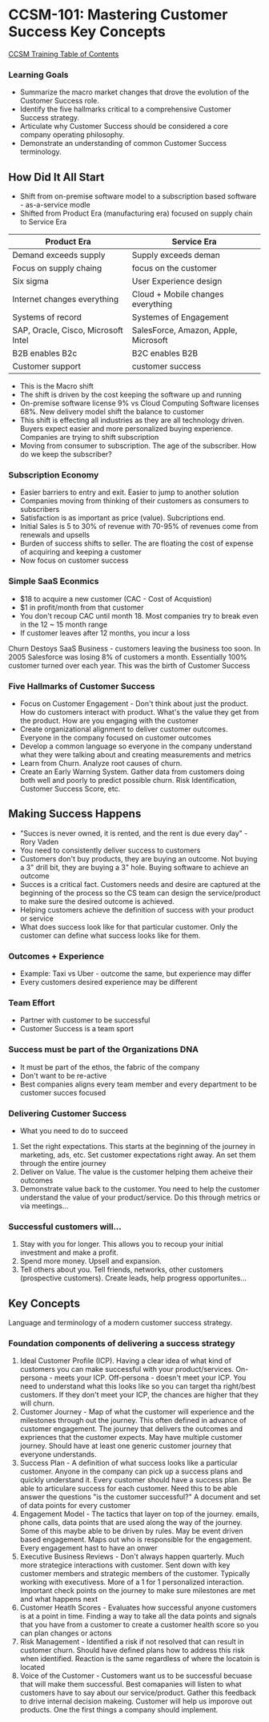 # CCSM-101: Mastering Customer Success Key Concepts

[CCSM Training Table of Contents](https://github.com/pslucas0212/CCSM-Training/)

### Learning Goals
- Summarize the macro market changes that drove the evolution of the Customer Success role.
- Identify the five hallmarks critical to a comprehensive Customer Success strategy.
- Articulate why Customer Success should be considered a core company operating philosophy.
- Demonstrate an understanding of common Customer Success terminology.

## How Did It All Start
- Shift from on-premise software model to a subscription based software - as-a-service modle
- Shifted from Product Era (manufacturing era) focused on supply chain to Service Era

Product Era | Service Era
------------|-------------
Demand exceeds supply | Supply exceeds deman
Focus on supply chaing | focus on the customer
Six sigma | User Experience design
Internet changes everything | Cloud + Mobile changes everything
Systems of record | Systemes of Engagement
SAP, Oracle, Cisco, Microsoft Intel | SalesForce, Amazon, Apple, Microsoft
B2B enables B2c | B2C enables B2B
Customer support | customer success

- This is the Macro shift
- The shift is driven by the cost keeping the software up and running
- On-premise software license 9% vs Cloud Computing Software licenses 68%.  New delivery model shift the balance to customer
- This shift is effecting all industries as they are all technology driven.  Buyers expect easier and more personalized buying experience.  Companies are trying to shift subscription
- Moving from consumer to subscription.  The age of the subscriber.  How do we keep the subscriber?

### Subscription Economy
- Easier barriers to entry and exit.  Easier to jump to another solution
- Companies moving from thinking of their customers as consumers to subscribers
- Satisfaction is as important as price (value).  Subcriptions end.
- Initial Sales is 5 to 30% of revenue with 70-95% of revenues come from renewals and upsells
- Burden of success shifts to seller.  The are floating the cost of expense of acquiring and keeping a customer
- Now focus on customer success

### Simple SaaS Econmics
- $18 to acquire a new customer (CAC - Cost of Acquistion)
- $1 in profit/month from that customer
- You don't recoup CAC until month 18.  Most companies try to break even in the 12 ~ 15 month range
- If customer leaves after 12 months, you incur a loss

Churn Destoys SaaS Business - customers leaving the business too soon.  In 2005 Salesforce was losing 8% of customers a month.  Essentially 100% customer turned over each year.  This was the birth of Customer Success

### Five Hallmarks of Customer Success
- Focus on Customer Engagement - Don't think about just the product.  How do customers interact with product.  What's the value they get from the product.  How are you engaging with the customer
- Create organizational alignment to deliver customer outcomes.  Everyone in the company focused on customer outcomes
- Develop a common language so everyone in the company understand what they were talking about and creating measurements and metrics
- Learn from Churn.  Analyze root causes of churn.
- Create an Early Warning System.  Gather data from customers doing both well and poorly to predict possible churn. Risk Identification, Customer Success Score, etc.

## Making Success Happens
- "Succes is never owned, it is rented, and the rent is due every day" - Rory Vaden
- You need to consistently deliver success to customers
- Customers don't buy products, they are buying an outcome.  Not buying a 3" drill bit, they are buying a 3" hole.  Buying software to achieve an outcome
- Succes is a critical fact.  Customers needs and desire are captured at the beginning of the process so the CS team can design the service/product to make sure the desired outcome is achieved.
- Helping customers achieve the definition of success with your product or service
- What does success look like for that particular customer.  Only the customer can define what success looks like for them.

### Outcomes + Experience
- Example: Taxi vs Uber - outcome the same, but experience may differ
- Every customers desired experience may be different

### Team Effort
- Partner with customer to be successful
- Customer Success is a team sport

### Success must be part of the Organizations DNA
- It must be part of the ethos, the fabric of the company
- Don't want to be re-active
- Best companies aligns every team member and every department to be customer succes focused

### Delivering Customer Success
- What you need to do to succeed
1. Set the right expectations.  This starts at the beginning of the journey in marketing, ads, etc.  Set customer expectations right away.  An set them through the entire journey
2. Deliver on Value.  The value is the customer helping them acheive their outcomes
3. Demonstrate value back to the customer.  You need to help the customer understand the value of your product/service.  Do this through metrics or via meetings...

### Successful customers will...
1. Stay with you for longer.  This allows you to recoup your initial investment and make a profit.
2. Spend more money.  Upsell and expansion.
3. Tell others about you.  Tell friends, networks, other customers (prospective customers).  Create leads, help progress opportunites...

## Key Concepts
Language and terminology of a modern customer success strategy.

### Foundation components of delivering a success strategy
1. Ideal Customer Profile (ICP).  Having a clear idea of what kind of customers you can make successful with your product/services.  On-persona - meets your ICP.  Off-persona - doesn't meet your ICP.  You need to understand what this looks like so you can target tha right/best customers.  If they don't meet your ICP, the chances are higher that they will churn.
2. Customer Journey - Map of what the customer will experience and the milestones through out the journey.  This often defined in advance of customer engagement.  The journey that delivers the outcomes and expriences that the customer expects.  May have multiple customer journey.  Should have at least one generic customer journey that everyone understands.
3. Success Plan - A definition of what success looks like a particular customer.  Anyone in the company can pick up a success plans and quickly understand it.  Every customer should have a success plan.  Be able to articulare success for each customer.  Need this to be able answer the questions "is the customer successful?"   A document and set of data points for every customer
4. Engagement Model - The tactics that layer on top of the journey.   emails, phone calls, data points that are used along the way of the journey.  Some of this maybe able to be driven by rules.  May be event driven based engagement.  Maps out who is responsible for the engagement.  Every engagement hast to have an onwer
5. Executive Business Reviews - Don't always happen quarterly.  Much more strategice interactions with customer.  Sent down with key customer members and strategic members of the customer.  Typically working with executivess.  More of a 1 for 1 personalized interaction.  Important check points on the journey to make sure milestones are met and what happens next
6. Customer Heatlh Scores - Evaluates how successful anyone customers is at a point in time.  Finding a way to take all the data points and signals that you have from a customer to create a customer health score so you can plan changes or actons
7. Risk Management - Identified a risk if not resolved that can result in customer churn.  Should have defined plans how to address this risk when identified.  Reaction is the same regardless of where the locatoin is located
8. Voice of the Customer - Customers want us to be successful becuase that will make them successful.  Best comapanies will listen to what customers have to say about our service/product.  Gather this feedback to drive internal decision makeing.  Customer will help us imporove out products.  One the first things a company should implement.
   

